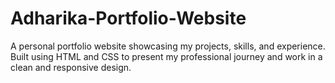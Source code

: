 # Adharika-Portfolio-Website
A personal portfolio website showcasing my projects, skills, and experience. Built using HTML and CSS to present my professional journey and work in a clean and responsive design.
